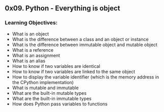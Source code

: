 ## 0x09. Python - Everything is object

### Learning Objectives:

- What is an object  
- What is the difference between a class and an object or instance  
- What is the difference between immutable object and mutable object  
- What is a reference  
- What is an assignment  
- What is an alias  
- How to know if two variables are identical  
- How to know if two variables are linked to the same object  
- How to display the variable identifier (which is the memory address in the CPython implementation)  
- What is mutable and immutable  
- What are the built-in mutable types  
- What are the built-in immutable types  
- How does Python pass variables to functions  
